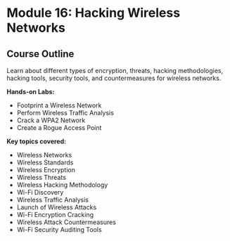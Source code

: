 # Module 16: Hacking Wireless Networks

## Course Outline

Learn about different types of encryption, threats, hacking methodologies, hacking tools, security tools, and countermeasures for wireless networks.

**Hands-on Labs:**

- Footprint a Wireless Network
- Perform Wireless Traffic Analysis
- Crack a WPA2 Network
- Create a Rogue Access Point

**Key topics covered:**

- Wireless Networks
- Wireless Standards
- Wireless Encryption
- Wireless Threats
- Wireless Hacking Methodology
- Wi-Fi Discovery
- Wireless Traffic Analysis
- Launch of Wireless Attacks
- Wi-Fi Encryption Cracking
- Wireless Attack Countermeasures
- Wi-Fi Security Auditing Tools
